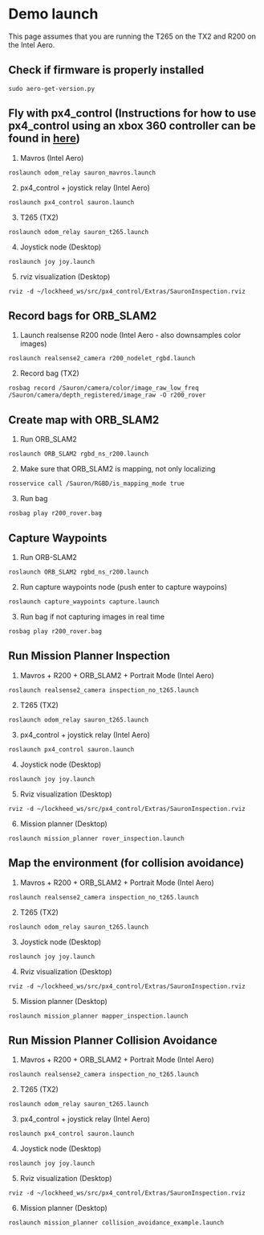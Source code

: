 # Demo launch

This page assumes that you are running the T265 on the TX2 and R200 on the Intel Aero.

## Check if firmware is properly installed

```
sudo aero-get-version.py
```

## Fly with px4_control (Instructions for how to use px4_control using an xbox 360 controller can be found in [here](https://github.com/radionavlab/px4_control.git))

1) Mavros (Intel Aero)
```
roslaunch odom_relay sauron_mavros.launch
```

2) px4_control + joystick relay (Intel Aero)
```
roslaunch px4_control sauron.launch
```

3) T265 (TX2)
```
roslaunch odom_relay sauron_t265.launch
```

4) Joystick node (Desktop)
```
roslaunch joy joy.launch
```

5) rviz visualization (Desktop)
```
rviz -d ~/lockheed_ws/src/px4_control/Extras/SauronInspection.rviz
```

## Record bags for ORB_SLAM2

1) Launch realsense R200 node (Intel Aero - also downsamples color images)

```
roslaunch realsense2_camera r200_nodelet_rgbd.launch
```

2) Record bag (TX2)

```
rosbag record /Sauron/camera/color/image_raw_low_freq /Sauron/camera/depth_registered/image_raw -O r200_rover
```

## Create map with ORB_SLAM2

1) Run ORB_SLAM2

```
roslaunch ORB_SLAM2 rgbd_ns_r200.launch
```

2) Make sure that ORB_SLAM2 is mapping, not only localizing

```
rosservice call /Sauron/RGBD/is_mapping_mode true
```

3) Run bag

```
rosbag play r200_rover.bag
```

## Capture Waypoints

1) Run ORB-SLAM2
```
roslaunch ORB_SLAM2 rgbd_ns_r200.launch
```

2) Run capture waypoints node (push enter to capture waypoins)
```
roslaunch capture_waypoints capture.launch
```

3) Run bag if not capturing images in real time
```
rosbag play r200_rover.bag
```

## Run Mission Planner Inspection

1) Mavros + R200 + ORB_SLAM2 + Portrait Mode (Intel Aero)
```
roslaunch realsense2_camera inspection_no_t265.launch
```

2) T265 (TX2)
```
roslaunch odom_relay sauron_t265.launch
```

3) px4_control + joystick relay (Intel Aero)
```
roslaunch px4_control sauron.launch
```

4) Joystick node (Desktop)

```
roslaunch joy joy.launch
```

5) Rviz visualization (Desktop)

```
rviz -d ~/lockheed_ws/src/px4_control/Extras/SauronInspection.rviz
```

6) Mission planner (Desktop)

```
roslaunch mission_planner rover_inspection.launch
```

## Map the environment (for collision avoidance)

1) Mavros + R200 + ORB_SLAM2 + Portrait Mode (Intel Aero)
```
roslaunch realsense2_camera inspection_no_t265.launch
```

2) T265 (TX2)
```
roslaunch odom_relay sauron_t265.launch
```

3) Joystick node (Desktop)

```
roslaunch joy joy.launch
```

4) Rviz visualization (Desktop)

```
rviz -d ~/lockheed_ws/src/px4_control/Extras/SauronInspection.rviz
```

5) Mission planner (Desktop)

```
roslaunch mission_planner mapper_inspection.launch
```

## Run Mission Planner Collision Avoidance

1) Mavros + R200 + ORB_SLAM2 + Portrait Mode (Intel Aero)
```
roslaunch realsense2_camera inspection_no_t265.launch
```

2) T265 (TX2)
```
roslaunch odom_relay sauron_t265.launch
```

3) px4_control + joystick relay (Intel Aero)
```
roslaunch px4_control sauron.launch
```

4) Joystick node (Desktop)

```
roslaunch joy joy.launch
```

5) Rviz visualization (Desktop)

```
rviz -d ~/lockheed_ws/src/px4_control/Extras/SauronInspection.rviz
```

6) Mission planner (Desktop)

```
roslaunch mission_planner collision_avoidance_example.launch
```
